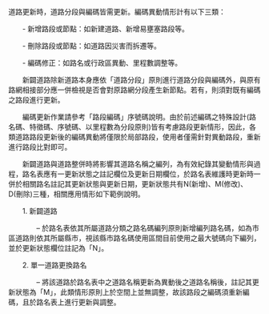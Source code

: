 道路更新時，道路分段與編碼皆需更新。編碼異動情形計有以下三類：

&emsp;&emsp;- 新增路段或節點：如新建道路、新增易壅塞路段等。

&emsp;&emsp;- 刪除路段或節點：如道路因災害而拆遷等。

&emsp;&emsp;- 編碼修正：如路名或行政區異動、里程數調整等。

&emsp;&emsp;新闢道路除新道路本身應依「道路分段」原則進行道路分段與編碼外，與原有路網相接部分應一併檢視是否會對原路網分段產生新節點。若有，則須對既有編碼之路段進行更新。

&emsp;&emsp;編碼更新作業請參考「路段編碼」序號碼說明。由於前述編碼之特殊設計(路名碼、特徵碼、序號碼、以里程數為分段原則)皆有考慮路段更新情形，因此，各類道路路段更新後的編碼異動將僅限於局部路段，使用者僅需針對異動路段，重新進行路段比對即可。

&emsp;&emsp;新闢道路與道路整併時將影響其道路名稱之編列，為有效紀錄其變動情形與過程，路名表應有一更新狀態之註記欄位及更新日期欄位，於路名表維護時更新時一併於相關路名註記其更新狀態與更新日期，更新狀態共有N(新增)、M(修改)、D(刪除)三種，相關應用情形如下範例說明。


&emsp;&emsp;1\. 新闢道路

&emsp;&emsp;&emsp;&emsp;–	於路名表依其所屬道路分類之路名碼編列原則新增編列路名碼，如為市區道路則依其所屬縣市，視該縣市路名碼使用區間目前使用之最大號碼向下編列，並於更新狀態欄位註記為「N」。

&emsp;&emsp;2\. 單一道路更換路名

&emsp;&emsp;&emsp;&emsp;–	將該道路於路名表中之道路名稱更新為異動後之道路名稱後，註記其更新狀態為「M」，此類情形原則上於空間上並無調整，故該路段之編碼須重新編碼，且於路名表上進行更新與調整。

